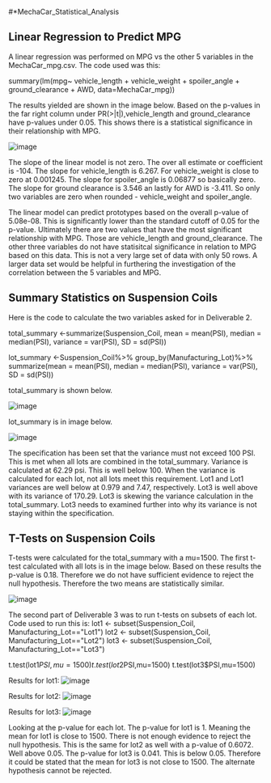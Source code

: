 #*MechaCar_Statistical_Analysis


## Linear Regression to Predict MPG

A linear regression was performed on MPG vs the other 5 variables in the MechaCar_mpg.csv.  The code used was this:

summary(lm(mpg~ vehicle_length + vehicle_weight + spoiler_angle + ground_clearance + AWD, data=MechaCar_mpg))

The results yielded are shown in the image below.  Based on the p-values in the far right column under PR(>|t|),vehicle_length and ground_clearance have p-values under 0.05.  This shows there is a statistical significance in their relationship with MPG. 

![image](https://user-images.githubusercontent.com/85581208/152648309-4f80ef44-64f2-49b3-b2f8-874fe6835b20.png)



The slope of the linear model is not zero.  The over all estimate or coefficient is -104.  The slope for vehicle_length is 6.267.  For vehicle_weight is close to zero at 0.001245.  The slope for spoiler_angle is 0.06877 so basically zero.  The slope for ground clearance is 3.546 an lastly for AWD is -3.411.  So only two variables are zero when rounded - vehicle_weight and spoiler_angle.

The linear model can predict prototypes based on the overall p-value of 5.08e-08.  This is significantly lower than the standard cutoff of 0.05 for the p-value.  Ultimately there are two values that have the most significant relationship with MPG.  Those are vehicle_length and ground_clearance.  The other three variables do not have statisitcal significance in relation to MPG based on this data.  This is not a very large set of data with only 50 rows.  A larger data set would be helpful in furthering the investigation of the correlation between the 5 variables and MPG.


## Summary Statistics on Suspension Coils

Here is the code to calculate the two variables asked for in Deliverable 2.

total_summary <-summarize(Suspension_Coil, mean = mean(PSI), median = median(PSI), variance = var(PSI), SD = sd(PSI)) 

lot_summary <-Suspension_Coil%>% group_by(Manufacturing_Lot)%>% summarize(mean = mean(PSI), median = median(PSI), variance = var(PSI), SD = sd(PSI)) 

total_summary is shown below.

![image](https://user-images.githubusercontent.com/85581208/152650184-5ec2aea3-bafd-4b05-b8e8-b289cb7fff27.png)




lot_summary is in image below.

![image](https://user-images.githubusercontent.com/85581208/152650201-f78fea9b-c65d-4520-9f93-bb5eb585d7a8.png)



The specification has been set that the variance must not exceed 100 PSI.  This is met when all lots are combined in the total_summary.  Variance is calculated at 62.29 psi.  This is well below 100.  When the variance is calculated for each lot, not all lots meet this requirement.  Lot1 and Lot1 variances are well below at 0.979 and 7.47, respectively.  Lot3 is well above with its variance of 170.29.  Lot3 is skewing the variance calculation in the total_summary.  Lot3 needs to examined further into why its variance is not staying within the specification.



## T-Tests on Suspension Coils

T-tests were calculated for the total_summary with a mu=1500.  The first t-test calculated with all lots is in the image below.
Based on these results the p-value is 0.18.  Therefore we do not have sufficient evidence to reject the null hypothesis.  Therefore the two means are statistically similar.

![image](https://user-images.githubusercontent.com/85581208/152651070-97a9f270-1a33-4426-9ca2-e6caba245b61.png)

The second part of Deliverable 3 was to run t-tests on subsets of each lot.  Code used to run this is:
lot1 <- subset(Suspension_Coil, Manufacturing_Lot=="Lot1")
lot2 <- subset(Suspension_Coil, Manufacturing_Lot=="Lot2")
lot3 <- subset(Suspension_Coil, Manufacturing_Lot=="Lot3")

t.test(lot1$PSI,mu=1500)
t.test(lot2$PSI,mu=1500)
t.test(lot3$PSI,mu=1500)


Results for lot1:
![image](https://user-images.githubusercontent.com/85581208/152651263-cc1c5c2f-d78b-4652-b2b8-074f84ea7609.png)

Results for lot2:
![image](https://user-images.githubusercontent.com/85581208/152651399-70151067-cb7e-46ac-a28c-0f5fc6a814a7.png)


Results for lot3:
![image](https://user-images.githubusercontent.com/85581208/152651415-cd7dedd6-48c6-4f5b-9c80-9566abfc563f.png)





Looking at the p-value for each lot.  The p-value for lot1 is 1.  Meaning the mean for lot1 is close to 1500.  There is not enough evidence to reject the null hypothesis.  This is the same for lot2 as well with a p-value of 0.6072.  Well above 0.05.  The p-value for lot3 is 0.041.  This is below 0.05.  Therefore it could be stated that the mean for lot3 is not close to 1500.  The alternate hypothesis cannot be rejected.






